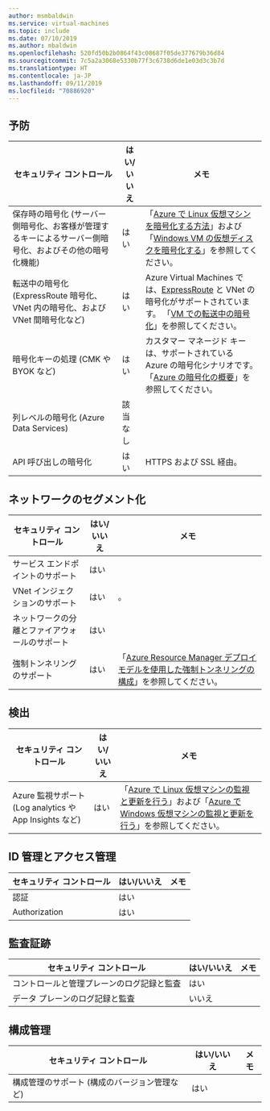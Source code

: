 ```yaml
---
author: msmbaldwin
ms.service: virtual-machines
ms.topic: include
ms.date: 07/10/2019
ms.author: mbaldwin
ms.openlocfilehash: 520fd50b2b0864f43c08687f05de377679b36d84
ms.sourcegitcommit: 7c5a2a3068e5330b77f3c6738d6de1e03d3c3b7d
ms.translationtype: HT
ms.contentlocale: ja-JP
ms.lasthandoff: 09/11/2019
ms.locfileid: "70886920"
---
```

## <a name="preventative"></a>予防

| セキュリティ コントロール | はい/いいえ | メモ |
|---|---|--|
| 保存時の暗号化 (サーバー側暗号化、お客様が管理するキーによるサーバー側暗号化、およびその他の暗号化機能) | はい | 「[Azure で Linux 仮想マシンを暗号化する方法](/azure/virtual-machines/linux/encrypt-disks)」および「[Windows VM の仮想ディスクを暗号化する](/azure/virtual-machines/windows/encrypt-disks)」を参照してください。 |
| 転送中の暗号化 (ExpressRoute 暗号化、VNet 内の暗号化、および VNet 間暗号化など)| はい | Azure Virtual Machines では、[ExpressRoute](/azure/expressroute) と VNet の暗号化がサポートされています。 「[VM での転送中の暗号化](/azure/security/security-azure-encryption-overview#in-transit-encryption-in-vms)」を参照してください。 |
| 暗号化キーの処理 (CMK や BYOK など)| はい | カスタマー マネージド キーは、サポートされている Azure の暗号化シナリオです。「[Azure の暗号化の概要](/azure/security/security-azure-encryption-overview#in-transit-encryption-in-vms)」を参照してください。|
| 列レベルの暗号化 (Azure Data Services)| 該当なし | |
| API 呼び出しの暗号化| はい | HTTPS および SSL 経由。 |

## <a name="network-segmentation"></a>ネットワークのセグメント化

| セキュリティ コントロール | はい/いいえ | メモ |
|---|---|--|
| サービス エンドポイントのサポート| はい | |
| VNet インジェクションのサポート| はい | 。 |
| ネットワークの分離とファイアウォールのサポート| はい |  |
| 強制トンネリングのサポート| はい | 「[Azure Resource Manager デプロイ モデルを使用した強制トンネリングの構成](/azure/vpn-gateway/vpn-gateway-forced-tunneling-rm)」を参照してください。 |

## <a name="detection"></a>検出

| セキュリティ コントロール | はい/いいえ | メモ|
|---|---|--|
| Azure 監視サポート (Log analytics や App Insights など)| はい | 「[Azure で Linux 仮想マシンの監視と更新を行う](/azure/virtual-machines/linux/tutorial-monitoring)」および「[Azure で Windows 仮想マシンの監視と更新を行う](/azure/virtual-machines/windows/tutorial-monitoring)」を参照してください。 |

## <a name="identity-and-access-management"></a>ID 管理とアクセス管理

| セキュリティ コントロール | はい/いいえ | メモ|
|---|---|--|
| 認証| はい |  |
| Authorization| はい |  |


## <a name="audit-trail"></a>監査証跡

| セキュリティ コントロール | はい/いいえ | メモ|
|---|---|--|
| コントロールと管理プレーンのログ記録と監査| はい |  |
| データ プレーンのログ記録と監査 | いいえ |  |

## <a name="configuration-management"></a>構成管理

| セキュリティ コントロール | はい/いいえ | メモ|
|---|---|--|
| 構成管理のサポート (構成のバージョン管理など)| はい |  | 
